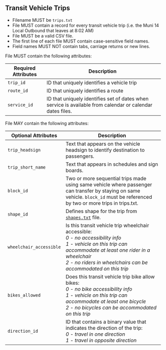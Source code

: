 ## Transit Vehicle Trips

 *  Filename MUST be `trips.txt`
 *  File MUST contain a record for every transit vehicle trip (i.e. the Muni 14 Local Outbound that leaves at 8:02 AM) 
 *  File MUST be a valid CSV file.
 *  The first line of each file MUST contain case-sensitive field names.
 *  Field names MUST NOT contain tabs, carriage returns or new lines.
 
File MUST contain the following attributes:

Required Attributes	| Description										
----------			| -------------		
`trip_id`			| ID that uniquely identifies a vehicle trip
`route_id`			| ID that uniquely identifies a route
`service_id`		| ID that uniquely identifies set of dates when service is available from calendar or calendar dates files.

File MAY contain the following attributes:

Optional Attributes		| Description										
----------				| -------------		
`trip_headsign`			| Text that appears on the vehicle headsign to identify destination to passengers.
`trip_short_name`		| Text that appears in schedules and sign boards.
`block_id`				| Two or more sequential trips made using same vehicle where passenger can transfer by staying on same vehicle. `block_id` must be referenced by two or more trips in trips.txt.
`shape_id`				| Defines shape for the trip from [`shapes.txt`](shapes.md) file.
`wheelchair_accessible`	| Is this transit vehicle trip wheelchair accessible: <br> *0 - no accessibility info* <br> *1 - vehicle on this trip can accommodate at least one rider in a wheelchair* <br> *2 - no riders in wheelchairs can be accommodated on this trip*
`bikes_allowed`			| Does this transit vehicle trip bike allow bikes: <br> *0 - no bike accessibility info* <br> *1 - vehicle on this trip can accommodate at least one bicycle* <br> *2 - no bicycles can be accommodated on this trip*		    
`direction_id`			| ID that contains a binary value that indicates the direction of the trip: <br> *0 - travel in one direction* <br>*1 - travel in opposite direction*	
